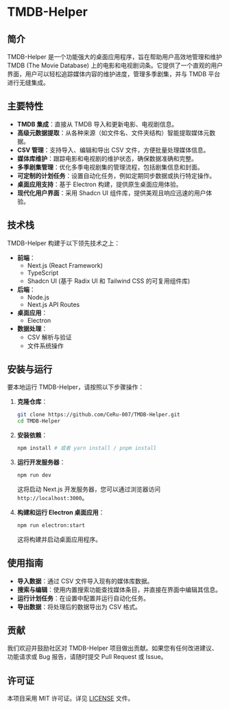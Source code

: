# TMDB-Helper

## 简介
TMDB-Helper 是一个功能强大的桌面应用程序，旨在帮助用户高效地管理和维护 TMDB (The Movie Database) 上的电影和电视剧词条。它提供了一个直观的用户界面，用户可以轻松追踪媒体内容的维护进度，管理多季剧集，并与 TMDB 平台进行无缝集成。

## 主要特性

-   **TMDB 集成**：直接从 TMDB 导入和更新电影、电视剧信息。
-   **高级元数据提取**：从各种来源（如文件名、文件夹结构）智能提取媒体元数据。
-   **CSV 管理**：支持导入、编辑和导出 CSV 文件，方便批量处理媒体信息。
-   **媒体库维护**：跟踪电影和电视剧的维护状态，确保数据准确和完整。
-   **多季剧集管理**：优化多季电视剧集的管理流程，包括剧集信息和封面。
-   **可定制的计划任务**：设置自动化任务，例如定期同步数据或执行特定操作。
-   **桌面应用支持**：基于 Electron 构建，提供原生桌面应用体验。
-   **现代化用户界面**：采用 Shadcn UI 组件库，提供美观且响应迅速的用户体验。

## 技术栈

TMDB-Helper 构建于以下领先技术之上：

-   **前端**：
    -   Next.js (React Framework)
    -   TypeScript
    -   Shadcn UI (基于 Radix UI 和 Tailwind CSS 的可复用组件库)
-   **后端**：
    -   Node.js
    -   Next.js API Routes
-   **桌面应用**：
    -   Electron
-   **数据处理**：
    -   CSV 解析与验证
    -   文件系统操作

## 安装与运行

要本地运行 TMDB-Helper，请按照以下步骤操作：

1.  **克隆仓库**：
    ```bash
    git clone https://github.com/CeRu-007/TMDB-Helper.git
    cd TMDB-Helper
    ```

2.  **安装依赖**：
    ```bash
    npm install # 或者 yarn install / pnpm install
    ```

3.  **运行开发服务器**：
    ```bash
    npm run dev
    ```
    这将启动 Next.js 开发服务器，您可以通过浏览器访问 `http://localhost:3000`。

4.  **构建和运行 Electron 桌面应用**：
    ```bash
    npm run electron:start
    ```
    这将构建并启动桌面应用程序。

## 使用指南

-   **导入数据**：通过 CSV 文件导入现有的媒体库数据。
-   **搜索与编辑**：使用内置搜索功能查找媒体条目，并直接在界面中编辑其信息。
-   **运行计划任务**：在设置中配置并运行自动化任务。
-   **导出数据**：将处理后的数据导出为 CSV 格式。

## 贡献

我们欢迎并鼓励社区对 TMDB-Helper 项目做出贡献。如果您有任何改进建议、功能请求或 Bug 报告，请随时提交 Pull Request 或 Issue。

## 许可证

本项目采用 MIT 许可证。详见 [LICENSE](LICENSE) 文件。
